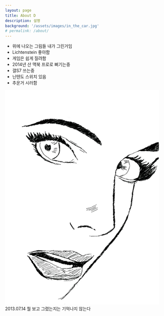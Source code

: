```yaml
---
layout: page
title: About D
description: 설명
background: '/assets/images/in_the_car.jpg'
# permalink: /about/
---
```


- 위에 나오는 그림들 내가 그린거임
- Lichtenstein 좋아함
- 게임은 쉽게 질려함
- 2014년 산 맥북 프로로 뻐기는중
- 갤S7 쓰는중
- 닌텐도 스위치 있음
- 추운거 시러함

<img src="/assets/images/face.jpg" class="img-fluid img-thumbnail" alt="Responsive image">
<span class="caption text-muted">2013.07.14 뭘 보고 그렸는지는 기억나지 않는다</span>